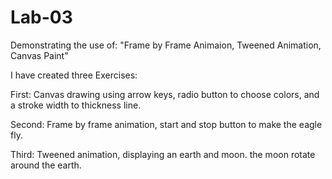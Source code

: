 # Lab-03

Demonstrating the use of: "Frame by Frame Animaion, Tweened Animation, Canvas Paint"

I have created three Exercises:

First: Canvas drawing using arrow keys, radio button to choose colors, and a stroke width to thickness line.

Second: Frame by frame animation, start and stop button to make the eagle fly.

Third: Tweened animation, displaying an earth and moon. the moon rotate around the earth.
